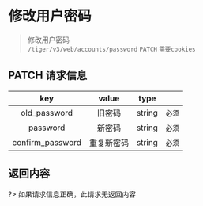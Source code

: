 # 修改用户密码

> 修改用户密码  
> `/tiger/v3/web/accounts/password` `PATCH` `需要cookies`

## PATCH 请求信息

|       key        |   value    |  type  |        |
| :--------------: | :--------: | :----: | :----: |
|   old_password   |   旧密码   | string | `必须` |
|     password     |   新密码   | string | `必须` |
| confirm_password | 重复新密码 | string | `必须` |

## 返回内容

?> 如果请求信息正确，此请求无返回内容
